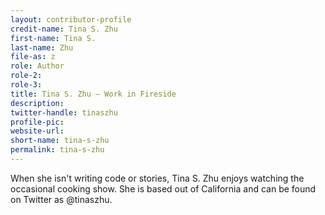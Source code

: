 ```yaml
---
layout: contributor-profile
credit-name: Tina S. Zhu
first-name: Tina S.
last-name: Zhu
file-as: z
role: Author
role-2:
role-3:
title: Tina S. Zhu — Work in Fireside
description:
twitter-handle: tinaszhu
profile-pic: 
website-url: 
short-name: tina-s-zhu
permalink: tina-s-zhu
---
```

When she isn't writing code or stories, Tina S. Zhu enjoys watching the occasional cooking show. She is based out of California and can be found on Twitter as @tinaszhu.
